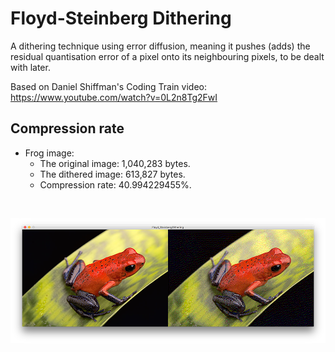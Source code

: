 # Floyd-Steinberg Dithering #

A dithering technique using error diffusion, meaning it pushes (adds) the residual quantisation error of a pixel onto its neighbouring pixels, to be dealt with later.

Based on Daniel Shiffman's Coding Train video:
https://www.youtube.com/watch?v=0L2n8Tg2FwI

## Compression rate

* Frog image:
  * The original image: 1,040,283 bytes.
  * The dithered image: 613,827 bytes.
  * Compression rate: 40.994229455%.

</br>
<p align="center">
  <img src="images/screenShot.png"/>
</p>
